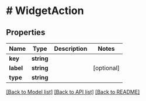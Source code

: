 # # WidgetAction

## Properties

Name | Type | Description | Notes
------------ | ------------- | ------------- | -------------
**key** | **string** |  |
**label** | **string** |  | [optional]
**type** | **string** |  |

[[Back to Model list]](../../README.md#models) [[Back to API list]](../../README.md#endpoints) [[Back to README]](../../README.md)

